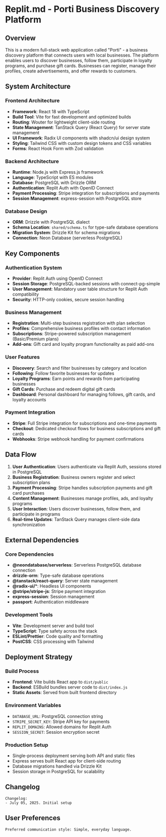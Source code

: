 # Replit.md - Porti Business Discovery Platform

## Overview

This is a modern full-stack web application called "Porti" - a business discovery platform that connects users with local businesses. The platform enables users to discover businesses, follow them, participate in loyalty programs, and purchase gift cards. Businesses can register, manage their profiles, create advertisements, and offer rewards to customers.

## System Architecture

### Frontend Architecture
- **Framework**: React 18 with TypeScript
- **Build Tool**: Vite for fast development and optimized builds
- **Routing**: Wouter for lightweight client-side routing
- **State Management**: TanStack Query (React Query) for server state management
- **UI Framework**: Radix UI components with shadcn/ui design system
- **Styling**: Tailwind CSS with custom design tokens and CSS variables
- **Forms**: React Hook Form with Zod validation

### Backend Architecture
- **Runtime**: Node.js with Express.js framework
- **Language**: TypeScript with ES modules
- **Database**: PostgreSQL with Drizzle ORM
- **Authentication**: Replit Auth with OpenID Connect
- **Payment Processing**: Stripe integration for subscriptions and payments
- **Session Management**: express-session with PostgreSQL store

### Database Design
- **ORM**: Drizzle with PostgreSQL dialect
- **Schema Location**: `shared/schema.ts` for type-safe database operations
- **Migration System**: Drizzle Kit for schema migrations
- **Connection**: Neon Database (serverless PostgreSQL)

## Key Components

### Authentication System
- **Provider**: Replit Auth using OpenID Connect
- **Session Storage**: PostgreSQL-backed sessions with connect-pg-simple
- **User Management**: Mandatory user table structure for Replit Auth compatibility
- **Security**: HTTP-only cookies, secure session handling

### Business Management
- **Registration**: Multi-step business registration with plan selection
- **Profiles**: Comprehensive business profiles with contact information
- **Subscriptions**: Stripe-powered subscription management (Basic/Premium plans)
- **Add-ons**: Gift card and loyalty program functionality as paid add-ons

### User Features
- **Discovery**: Search and filter businesses by category and location
- **Following**: Follow favorite businesses for updates
- **Loyalty Programs**: Earn points and rewards from participating businesses
- **Gift Cards**: Purchase and redeem digital gift cards
- **Dashboard**: Personal dashboard for managing follows, gift cards, and loyalty accounts

### Payment Integration
- **Stripe**: Full Stripe integration for subscriptions and one-time payments
- **Checkout**: Dedicated checkout flows for business subscriptions and gift cards
- **Webhooks**: Stripe webhook handling for payment confirmations

## Data Flow

1. **User Authentication**: Users authenticate via Replit Auth, sessions stored in PostgreSQL
2. **Business Registration**: Business owners register and select subscription plans
3. **Payment Processing**: Stripe handles subscription payments and gift card purchases
4. **Content Management**: Businesses manage profiles, ads, and loyalty programs
5. **User Interaction**: Users discover businesses, follow them, and participate in programs
6. **Real-time Updates**: TanStack Query manages client-side data synchronization

## External Dependencies

### Core Dependencies
- **@neondatabase/serverless**: Serverless PostgreSQL database connection
- **drizzle-orm**: Type-safe database operations
- **@tanstack/react-query**: Server state management
- **@radix-ui/***: Headless UI components
- **@stripe/stripe-js**: Stripe payment integration
- **express-session**: Session management
- **passport**: Authentication middleware

### Development Tools
- **Vite**: Development server and build tool
- **TypeScript**: Type safety across the stack
- **ESLint/Prettier**: Code quality and formatting
- **PostCSS**: CSS processing with Tailwind

## Deployment Strategy

### Build Process
- **Frontend**: Vite builds React app to `dist/public`
- **Backend**: ESBuild bundles server code to `dist/index.js`
- **Static Assets**: Served from built frontend directory

### Environment Variables
- `DATABASE_URL`: PostgreSQL connection string
- `STRIPE_SECRET_KEY`: Stripe API key for payments
- `REPLIT_DOMAINS`: Allowed domains for Replit Auth
- `SESSION_SECRET`: Session encryption secret

### Production Setup
- Single-process deployment serving both API and static files
- Express serves built React app for client-side routing
- Database migrations handled via Drizzle Kit
- Session storage in PostgreSQL for scalability

## Changelog

```
Changelog:
- July 05, 2025. Initial setup
```

## User Preferences

```
Preferred communication style: Simple, everyday language.
```